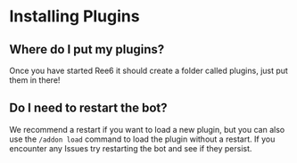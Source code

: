 # Installing Plugins

## Where do I put my plugins?

Once you have started Ree6 it should create a folder called plugins, just put them in there!

## Do I need to restart the bot?

We recommend a restart if you want to load a new plugin, but you can also use the `/addon load` command to load the plugin without a restart. If you encounter any Issues try restarting the bot and see if they persist.

